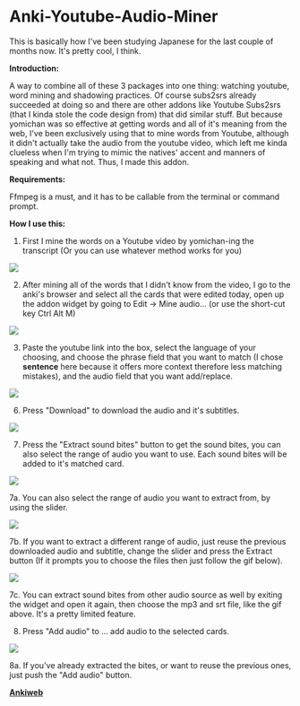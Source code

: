 # Anki-Youtube-Audio-Miner
This is basically how I've been studying Japanese for the last couple of months now. It's pretty cool, I think.

<strong>Introduction:</strong>

A way to combine all of these 3 packages into one thing: watching youtube, word mining and shadowing practices. Of course subs2srs already succeeded at doing so and there are other addons like Youtube Subs2srs (that I kinda stole the code design from) that did similar stuff. But because yomichan was so effective at getting words and all of it's meaning from the web, I've been exclusively using that to mine words from Youtube, although it didn't actually take the audio from the youtube video, which left me kinda clueless when I'm trying to mimic the natives' accent and manners of speaking and what not. Thus, I made this addon.


<strong>Requirements:</strong> 

Ffmpeg is a must, and it has to be callable from the terminal or command prompt.


<strong>How I use this:</strong> 

1. First I mine the words on a Youtube video by yomichan-ing the transcript (Or you can use whatever method works for you)

<img src="https://raw.githubusercontent.com/quanganhquanganh/Anki-Youtube-Audio-Miner/master/docs/yomichan.gif">


2. After mining all of the words that I didn't know from the video, I go to the anki's browser and select all the cards that were edited today, open up the addon widget by going to Edit -&gt; Mine audio... (or use the short-cut key Ctrl Alt M) 

<img src="https://raw.githubusercontent.com/quanganhquanganh/Anki-Youtube-Audio-Miner/master/docs/openmw.gif">


3. Paste the youtube link into the box, select the language of your choosing, and choose the phrase field that you want to match (I chose <strong>sentence</strong> here because it offers more context therefore less matching mistakes), and the audio field that you want add/replace.

<img src="https://raw.githubusercontent.com/quanganhquanganh/Anki-Youtube-Audio-Miner/master/docs/setupmw.gif">


6. Press "Download" to download the audio and it's subtitles.

<img src="https://raw.githubusercontent.com/quanganhquanganh/Anki-Youtube-Audio-Miner/master/docs/download.gif">


7. Press the "Extract sound bites" button to get the sound bites, you can also select the range of audio you want to use. Each sound bites will be added to it's matched card.

<img src="https://raw.githubusercontent.com/quanganhquanganh/Anki-Youtube-Audio-Miner/master/docs/process1.gif">


7a. You can also select the range of audio you want to extract from, by using the slider.

<img src="https://raw.githubusercontent.com/quanganhquanganh/Anki-Youtube-Audio-Miner/master/docs/process2.gif">


7b. If you want to extract a different range of audio, just reuse the previous downloaded audio and subtitle, change the slider and press the Extract button (If it prompts you to choose the files then just follow the gif below).

<img src="https://raw.githubusercontent.com/quanganhquanganh/Anki-Youtube-Audio-Miner/master/docs/process3.gif">


7c. You can extract sound bites from other audio source as well by exiting the widget and open it again, then choose the mp3 and srt file, like the gif above. It's a pretty limited feature.

8. Press "Add audio" to ... add audio to the selected cards.

<img src="https://raw.githubusercontent.com/quanganhquanganh/Anki-Youtube-Audio-Miner/master/docs/addaudio.gif">


8a. If you've already extracted the bites, or want to reuse the previous ones, just push the "Add audio" button.

<a href="https://ankiweb.net/shared/info/1186808928"><strong>Ankiweb</strong></a>
